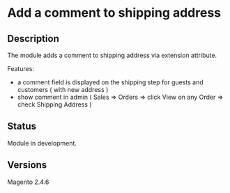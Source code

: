 # Add a comment to shipping address

## Description

The module adds a comment to shipping address via extension attribute.

Features:  

- a comment field is displayed on the shipping step for guests and customers ( with new address )
- show comment in admin ( Sales => Orders => click View on any Order => check Shipping Address )

## Status

Module in development. 

## Versions

Magento 2.4.6

